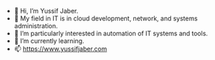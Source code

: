 - 👋 Hi, I’m Yussif Jaber.
- 💞️ My field in IT is in cloud development, network, and systems administration. 
- 👀 I’m particularly interested in automation of IT systems and tools. 
- 🌱 I’m currently learning.
- 📫 https://www.yussifjaber.com

<!---
MagicTor/MagicTor is a ✨ special ✨ repository because its `README.md` (this file) appears on your GitHub profile.
You can click the Preview link to take a look at your changes.
--->
